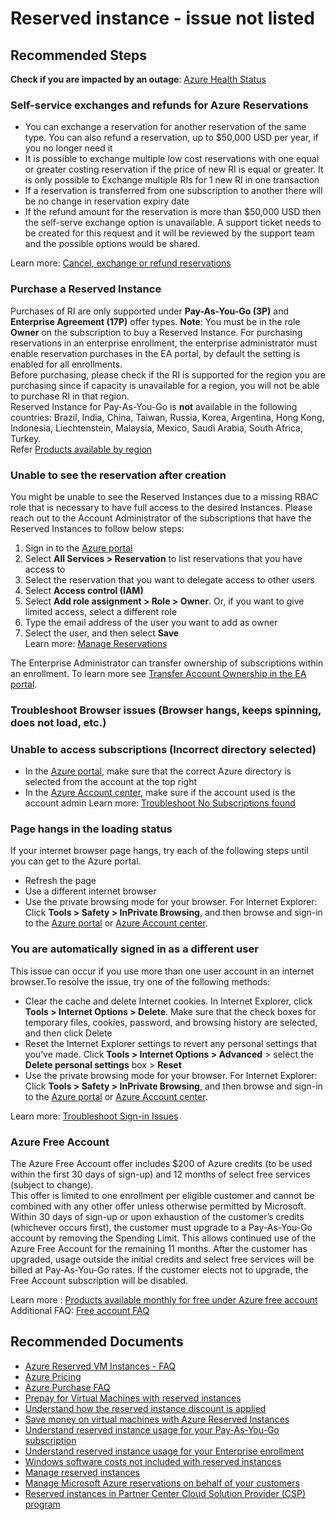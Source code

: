 <properties
	pageTitle="reserved instance - issue not listed"
	description="reserved instance - issue not listed"
	service="azure-subscription-management"
	resource="subscription-management"
	authors="prdasneo"
	ms.author="prdasneo"
	displayOrder="1"
	selfHelpType="generic"
	supportTopicIds="32690276"
	resourceTags=""
	productPesIds="15660"
	cloudEnvironments="public, Mooncake"
	articleId="08b1aa47-f908-41af-b3eb-37c6e45d3dcd"
/>

# Reserved instance - issue not listed

## **Recommended Steps**

**Check if you are impacted by an outage**: [Azure Health Status](https://status.azure.com/status)<br>

### Self-service exchanges and refunds for Azure Reservations

* You can exchange a reservation for another reservation of the same type. You can also refund a reservation, up to $50,000 USD per year, if you no longer need it
* It is possible to exchange multiple low cost reservations with one equal or greater costing reservation  if the price of new RI is equal or greater. It is only possible to Exchange multiple RIs for 1 new RI in one transaction
* If a reservation is transferred from one subscription to another there will be no change in reservation expiry date
* If the refund amount for the reservation is more than $50,000 USD then the  self-serve exchange option is unavailable. A support ticket needs to be created for this request and it will be reviewed by the support team and the possible options would be shared.

Learn more: [Cancel, exchange or refund reservations](https://docs.microsoft.com/azure/billing/billing-azure-reservations-self-service-exchange-and-refund)

### Purchase a Reserved Instance
Purchases of RI are only supported under **Pay-As-You-Go (3P)** and **Enterprise Agreement (17P)** offer types.
**Note**: You must be in the role **Owner** on the subscription to buy a Reserved Instance. For purchasing reservations in an enterprise enrollment, the enterprise administrator must enable reservation purchases in the EA portal, by default the setting is enabled for all enrollments.<br>
Before purchasing, please check if the RI is supported for the region you are purchasing since if capacity is unavailable for a region, you will not be able to purchase RI in that region.<br>
Reserved Instance for Pay-As-You-Go is **not** available in the following countries: Brazil, India, China, Taiwan, Russia, Korea, Argentina, Hong Kong, Indonesia,  Liechtenstein,  Malaysia, Mexico, Saudi Arabia, South Africa, Turkey.<br>
Refer [Products available by region](https://azure.microsoft.com/global-infrastructure/services/)

### Unable to see the reservation after creation
You might be unable to see the Reserved Instances due to a missing RBAC role that is necessary to have full access to the desired Instances. Please reach out to the Account Administrator of the subscriptions that have the Reserved Instances to follow below steps:

1. Sign in to the [Azure portal](https://portal.azure.com/)<br>
2. Select **All Services > Reservation** to list reservations that you have access to<br>
3. Select the reservation that you want to delegate access to other users<br>
4. Select **Access control (IAM)**<br>
5. Select **Add role assignment > Role > Owner**. Or, if you want to give limited access, select a different role<br>
6. Type the email address of the user you want to add as owner<br>
7. Select the user, and then select **Save**<br>
Learn more: [Manage Reservations](https://docs.microsoft.com/azure/billing/billing-manage-reserved-vm-instance)<br>

The Enterprise Administrator can transfer ownership of subscriptions within an enrollment. To learn more see [Transfer Account Ownership in the EA portal](https://ea.azure.com/helpdocs/changeAccountOwnerForASubscription).

### Troubleshoot Browser issues (Browser hangs, keeps spinning, does not load, etc.)

### Unable to access subscriptions (Incorrect directory selected)

* In the [Azure portal](https://portal.azure.com/), make sure that the correct Azure directory is selected from the account at the top right
* In the [Azure Account center](https://account.windowsazure.com/Subscriptions), make sure if the account used is the account admin
Learn more: [Troubleshoot No Subscriptions found](https://docs.microsoft.com/azure/billing/billing-no-subscriptions-found)

### Page hangs in the loading status
If your internet browser page hangs, try each of the following steps until you can get to the Azure portal.

* Refresh the page
* Use a different internet browser
* Use the private browsing mode for your browser. For Internet Explorer: Click **Tools > Safety > InPrivate Browsing**, and then browse and sign-in to the [Azure portal](https://portal.azure.com/) or [Azure Account center](https://account.windowsazure.com/Subscriptions).

### You are automatically signed in as a different user
This issue can occur if you use more than one user account in an internet browser.To resolve the issue, try one of the following methods:

* Clear the cache and delete Internet cookies. In Internet Explorer, click **Tools > Internet Options > Delete**. Make sure that the check boxes for temporary files, cookies, password, and browsing history are selected, and then click Delete
* Reset the Internet Explorer settings to revert any personal settings that you’ve made. Click **Tools > Internet Options > Advanced** > select the **Delete personal settings** box > **Reset**
* Use the private browsing mode for your browser. For Internet Explorer: Click **Tools > Safety > InPrivate Browsing**, and then browse and sign-in to the [Azure portal](https://portal.azure.com/) or [Azure Account center](https://account.windowsazure.com/Subscriptions).

Learn more: [Troubleshoot Sign-in Issues](https://support.microsoft.com/help/4042961/troubleshoot-why-you-can-t-sign-in-to-manage-your-azure-subscription)

### Azure Free Account
The Azure Free Account offer includes $200 of Azure credits (to be used within the first 30 days of sign-up) and 12 months of select free services (subject to change).<br>
This offer is limited to one enrollment per eligible customer and cannot be combined with any other offer unless otherwise permitted by Microsoft.<br>
Within 30 days of sign-up or upon exhaustion of the customer’s credits (whichever occurs first), the customer must upgrade to a Pay-As-You-Go account by removing the Spending Limit. This allows continued use of the Azure Free Account for the remaining 11 months. After the customer has upgraded, usage outside the initial credits and select free services will be billed at Pay-As-You-Go rates. If the customer elects not to upgrade, the Free Account subscription will be disabled.<br>

Learn more : [Products available monthly for free under Azure free account](https://azure.microsoft.com/free/free-account-faq/)<br>
Additional FAQ: [Free account FAQ](https://azure.microsoft.com/free/free-account-faq/)

## **Recommended Documents**

* [Azure Reserved VM Instances - FAQ](https://azure.microsoft.com/pricing/reserved-vm-instances/#faq)
* [Azure Pricing](https://azure.microsoft.com/pricing/reserved-vm-instances/)
* [Azure Purchase FAQ](https://azure.microsoft.com/pricing/faq/)
* [Prepay for Virtual Machines with reserved instances](https://docs.microsoft.com/azure/virtual-machines/windows/prepay-reserved-vm-instances)
* [Understand how the reserved instance discount is applied](https://docs.microsoft.com/azure/billing/billing-understand-vm-reservation-charges)
* [Save money on virtual machines with Azure Reserved Instances](https://docs.microsoft.com/azure/billing/billing-save-compute-costs-reservations)
* [Understand reserved instance usage for your Pay-As-You-Go subscription](https://docs.microsoft.com/azure/billing/billing-understand-reserved-instance-usage)
* [Understand reserved instance usage for your Enterprise enrollment](https://docs.microsoft.com/azure/billing/billing-understand-reserved-instance-usage-ea)
* [Windows software costs not included with reserved instances](https://docs.microsoft.com/azure/billing/billing-reserved-instance-windows-software-costs)
* [Manage reserved instances](https://docs.microsoft.com/azure/billing/billing-manage-reserved-vm-instance)
* [Manage Microsoft Azure reservations on behalf of your customers](https://docs.microsoft.com/partner-center/azure-reservations-manage)
* [Reserved instances in Partner Center Cloud Solution Provider (CSP) program](https://docs.microsoft.com/partner-center/azure-reservations)
